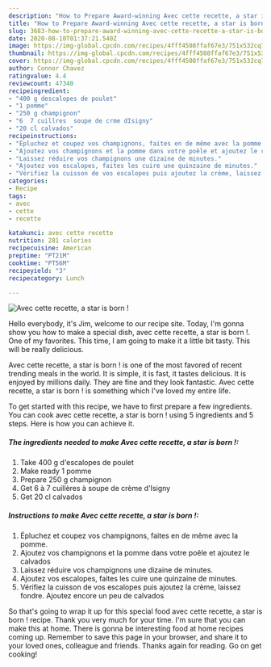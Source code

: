 ```yaml
---
description: "How to Prepare Award-winning Avec cette recette, a star is born !"
title: "How to Prepare Award-winning Avec cette recette, a star is born !"
slug: 3683-how-to-prepare-award-winning-avec-cette-recette-a-star-is-born
date: 2020-08-10T01:37:21.540Z
image: https://img-global.cpcdn.com/recipes/4fff4508ffaf67e3/751x532cq70/avec-cette-recette-a-star-is-born-photo-principale-de-la-recette.jpg
thumbnail: https://img-global.cpcdn.com/recipes/4fff4508ffaf67e3/751x532cq70/avec-cette-recette-a-star-is-born-photo-principale-de-la-recette.jpg
cover: https://img-global.cpcdn.com/recipes/4fff4508ffaf67e3/751x532cq70/avec-cette-recette-a-star-is-born-photo-principale-de-la-recette.jpg
author: Connor Chavez
ratingvalue: 4.4
reviewcount: 47340
recipeingredient:
- "400 g descalopes de poulet"
- "1 pomme"
- "250 g champignon"
- "6  7 cuillres  soupe de crme dIsigny"
- "20 cl calvados"
recipeinstructions:
- "Épluchez et coupez vos champignons, faites en de même avec la pomme."
- "Ajoutez vos champignons et la pomme dans votre poêle et ajoutez le calvados"
- "Laissez réduire vos champignons une dizaine de minutes."
- "Ajoutez vos escalopes, faites les cuire une quinzaine de minutes."
- "Vérifiez la cuisson de vos escalopes puis ajoutez la crème, laissez fondre. Ajoutez encore un peu de calvados"
categories:
- Recipe
tags:
- avec
- cette
- recette

katakunci: avec cette recette 
nutrition: 281 calories
recipecuisine: American
preptime: "PT21M"
cooktime: "PT56M"
recipeyield: "3"
recipecategory: Lunch

---
```



![Avec cette recette, a star is born !](https://img-global.cpcdn.com/recipes/4fff4508ffaf67e3/751x532cq70/avec-cette-recette-a-star-is-born-photo-principale-de-la-recette.jpg)

Hello everybody, it's Jim, welcome to our recipe site. Today, I'm gonna show you how to make a special dish, avec cette recette, a star is born !. One of my favorites. This time, I am going to make it a little bit tasty. This will be really delicious.



Avec cette recette, a star is born ! is one of the most favored of recent trending meals in the world. It is simple, it is fast, it tastes delicious. It is enjoyed by millions daily. They are fine and they look fantastic. Avec cette recette, a star is born ! is something which I've loved my entire life.


To get started with this recipe, we have to first prepare a few ingredients. You can cook avec cette recette, a star is born ! using 5 ingredients and 5 steps. Here is how you can achieve it.

<!--inarticleads1-->

##### The ingredients needed to make Avec cette recette, a star is born !:

1. Take 400 g d&#39;escalopes de poulet
1. Make ready 1 pomme
1. Prepare 250 g champignon
1. Get 6 à 7 cuillères à soupe de crème d&#39;Isigny
1. Get 20 cl calvados




<!--inarticleads2-->

##### Instructions to make Avec cette recette, a star is born !:

1. Épluchez et coupez vos champignons, faites en de même avec la pomme.
1. Ajoutez vos champignons et la pomme dans votre poêle et ajoutez le calvados
1. Laissez réduire vos champignons une dizaine de minutes.
1. Ajoutez vos escalopes, faites les cuire une quinzaine de minutes.
1. Vérifiez la cuisson de vos escalopes puis ajoutez la crème, laissez fondre. Ajoutez encore un peu de calvados




So that's going to wrap it up for this special food avec cette recette, a star is born ! recipe. Thank you very much for your time. I'm sure that you can make this at home. There is gonna be interesting food at home recipes coming up. Remember to save this page in your browser, and share it to your loved ones, colleague and friends. Thanks again for reading. Go on get cooking!
